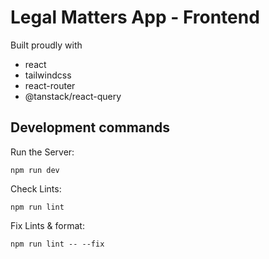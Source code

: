 # Legal Matters App - Frontend 

Built proudly with
- react
- tailwindcss
- react-router
- @tanstack/react-query

## Development commands

Run the Server:
```
npm run dev
```

Check Lints:
```
npm run lint
```

Fix Lints & format:
```
npm run lint -- --fix
```

